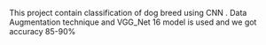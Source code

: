 This project contain classification of dog breed using CNN .
Data Augmentation technique and VGG_Net 16 model is used 
and we got accuracy 85-90%
